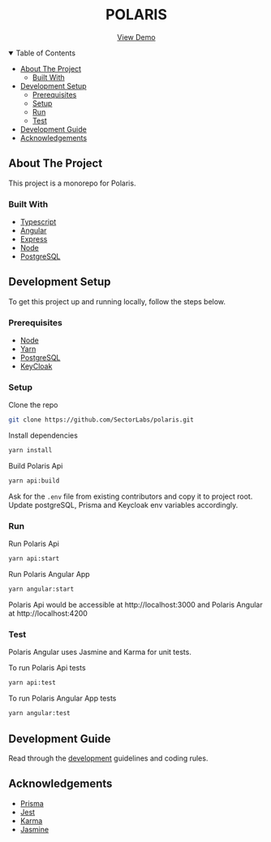 <!-- PROJECT LOGO -->
<br />
<p align="center">
  <h1 align="center"><strong>POLARIS</strong></h3>
  <p align="center">
    <a href="https://github.com/SectorLabs/polaris">View Demo</a>
    <br />
</p>

<details open="open">
  <summary>Table of Contents</summary>

- [About The Project](#about-the-project)
  - [Built With](#built-with)
- [Development Setup](#development-setup)
  - [Prerequisites](#prerequisites)
  - [Setup](#setup)
  - [Run](#run)
  - [Test](#test)
- [Development Guide](#development-guide)
- [Acknowledgements](#acknowledgements)

</details>

<!-- ABOUT THE PROJECT -->

## About The Project

This project is a monorepo for Polaris.

### Built With

- [Typescript](https://www.typescriptlang.org/)
- [Angular](https://angular.io/)
- [Express](https://expressjs.com/)
- [Node](https://nodejs.org/en/)
- [PostgreSQL](https://www.postgresql.org/)

<!-- DEVELOPMENT SETUP -->

## Development Setup

To get this project up and running locally, follow the steps below.

### Prerequisites

- [Node](https://gist.github.com/d2s/372b5943bce17b964a79)
- [Yarn](https://classic.yarnpkg.com/en/docs/install/#debian-stable)
- [PostgreSQL](https://www.digitalocean.com/community/tutorials/how-to-install-and-use-postgresql-on-ubuntu-18-04)
- [KeyCloak](https://www.keycloak.org/docs/latest/server_installation/#installation)

### Setup

Clone the repo

```sh
git clone https://github.com/SectorLabs/polaris.git
```

Install dependencies

```sh
yarn install
```

Build Polaris Api

```sh
yarn api:build
```

Ask for the `.env` file from existing contributors and copy it to project root. Update postgreSQL, Prisma and Keycloak env variables accordingly.

### Run

Run Polaris Api

```sh
yarn api:start
```

Run Polaris Angular App

```sh
yarn angular:start
```

Polaris Api would be accessible at http://localhost:3000 and Polaris Angular at http://localhost:4200

### Test

Polaris Angular uses Jasmine and Karma for unit tests.

To run Polaris Api tests

```sh
yarn api:test
```

To run Polaris Angular App tests

```sh
yarn angular:test
```

<!-- CONTRIBUTING -->

## Development Guide

Read through the [development](docs/development.md) guidelines and coding rules.

<!-- ACKNOWLEDGEMENTS -->

## Acknowledgements

- [Prisma](https://www.prisma.io/)
- [Jest](https://jestjs.io/)
- [Karma](https://karma-runner.github.io/latest/index.html)
- [Jasmine](https://jasmine.github.io/index.html)

